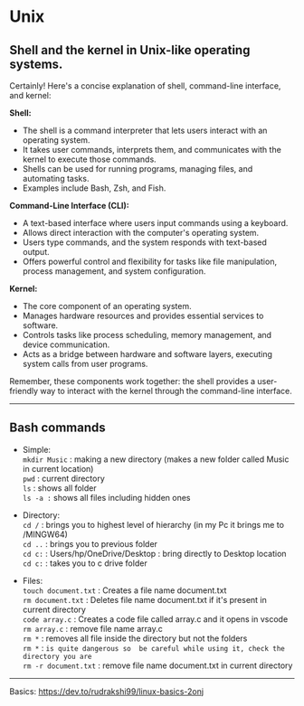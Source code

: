 # Unix
## Shell and the kernel in Unix-like operating systems.
Certainly! Here's a concise explanation of shell, command-line interface, and kernel:

**Shell:**
- The shell is a command interpreter that lets users interact with an operating system.
- It takes user commands, interprets them, and communicates with the kernel to execute those commands.
- Shells can be used for running programs, managing files, and automating tasks.
- Examples include Bash, Zsh, and Fish.

**Command-Line Interface (CLI):**
- A text-based interface where users input commands using a keyboard.
- Allows direct interaction with the computer's operating system.
- Users type commands, and the system responds with text-based output.
- Offers powerful control and flexibility for tasks like file manipulation, process management, and system configuration.

**Kernel:**
- The core component of an operating system.
- Manages hardware resources and provides essential services to software.
- Controls tasks like process scheduling, memory management, and device communication.
- Acts as a bridge between hardware and software layers, executing system calls from user programs.

Remember, these components work together: the shell provides a user-friendly way to interact with the kernel through the command-line interface.

---

## Bash commands
- Simple: <br>
`mkdir Music` : making a new directory (makes a new folder called Music in current location) <br>
`pwd` : current directory <br>
`ls` : shows all folder <br>
`ls -a :` shows all files including hidden ones <br>


- Directory: <br>
`cd /` : brings you to highest level of hierarchy (in my Pc it brings me to /MINGW64) <br>
`cd ..` : brings you to previous folder <br>
`cd c:` : Users/hp/OneDrive/Desktop : bring directly to Desktop location <br>
`cd c:`  : takes you to c drive folder <br>

- Files: <br>
`touch document.txt` : Creates a file name document.txt <br>
`rm document.txt` : Deletes file name document.txt if it's present in current directory <br>
`code array.c` : Creates a code file called array.c and it opens in vscode <br>
`rm array.c` : remove file name array.c <br>
`rm *` : removes all file inside the directory but not the folders <br>
 `rm *` : `is quite dangerous so  be careful while using it, check the directory you are` <br>
`rm -r document.txt` : remove file name document.txt in current directory <br>

---

Basics: https://dev.to/rudrakshi99/linux-basics-2onj
